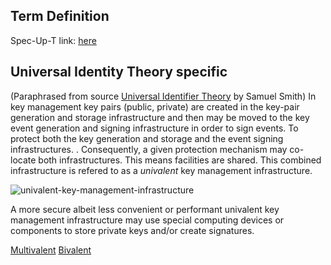 ## Term Definition

Spec-Up-T link: <a href='https://weboftrust.github.io/WOT-terms/docs/glossary/univalent'>here</a>

## Universal Identity Theory specific
(Paraphrased from source [Universal Identifier Theory](https://github.com/SmithSamuelM/Papers/blob/master/whitepapers/IdentifierTheory_web.pdf) by Samuel Smith)
In key management key pairs (public, private) are created in the key-pair generation and storage infrastructure and then may be moved to the key event generation and signing infrastructure in order to sign events. To protect both the key generation and storage and the event signing infrastructures. 
. Consequently, a given protection mechanism may co-locate both infrastructures. This means facilities are shared.  This combined infrastructure is refered to as a *univalent* key management infrastructure. 

![univalent-key-management-infrastructure](https://github.com/weboftrust/WOT-terms/static/img/univalent-key-management-infrastructure.png)

A more secure albeit less convenient or performant univalent key management infrastructure may use special computing devices or components to store private keys and/or create signatures.

[Multivalent](multi-valent)
[Bivalent](bivalent)